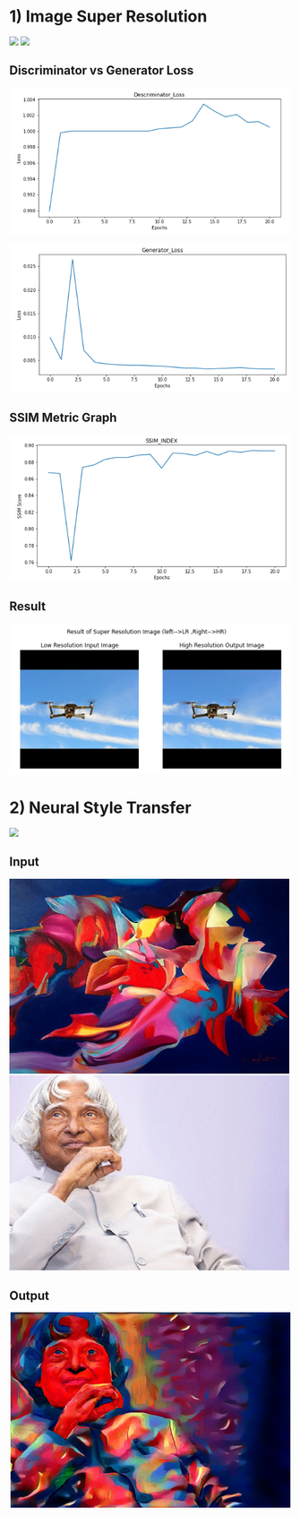 # 1) Image Super Resolution

[![](https://img.shields.io/badge/Website-green.svg)](http://svgs-eva4.s3-website.ap-south-1.amazonaws.com/srgan.html)
 [![](https://colab.research.google.com/assets/colab-badge.svg)](https://github.com/SVGS-EVA4/Phase2/blob/master/S8-Image_Super-Resolution_and_Neural_Style_Transfer/Image_SuperResolution/SRGAN.ipynb)

## Discriminator vs Generator Loss

![](https://raw.githubusercontent.com/SVGS-EVA4/Phase2/master/S8-Image_Super-Resolution_and_Neural_Style_Transfer/Image_SuperResolution/asset/discriminator_loss_graph.PNG)

![](https://raw.githubusercontent.com/SVGS-EVA4/Phase2/master/S8-Image_Super-Resolution_and_Neural_Style_Transfer/Image_SuperResolution/asset/gen_loss_graph.PNG)

## SSIM Metric Graph


![](https://raw.githubusercontent.com/SVGS-EVA4/Phase2/master/S8-Image_Super-Resolution_and_Neural_Style_Transfer/Image_SuperResolution/asset/ssim_index_graph.PNG)

## Result


![](https://raw.githubusercontent.com/SVGS-EVA4/Phase2/master/S8-Image_Super-Resolution_and_Neural_Style_Transfer/Image_SuperResolution/asset/res.PNG)


# 2) Neural Style Transfer


 [![](https://colab.research.google.com/assets/colab-badge.svg)](https://github.com/SVGS-EVA4/Phase2/blob/master/S8-Image_Super-Resolution_and_Neural_Style_Transfer/Neural_Style_Transfer/neural_style_transfer.ipynb)
<br/>

## Input 

<img src = "https://raw.githubusercontent.com/SVGS-EVA4/Phase2/master/S8-Image_Super-Resolution_and_Neural_Style_Transfer/Neural_Style_Transfer/asset/style.jpg" alt = 'style_image' width = '500'/>               <img src = "https://raw.githubusercontent.com/SVGS-EVA4/Phase2/master/S8-Image_Super-Resolution_and_Neural_Style_Transfer/Neural_Style_Transfer/asset/content.jpg" alt = "content_image" width = '500'/>

## Output
<p align = 'center'><img src = "https://raw.githubusercontent.com/SVGS-EVA4/Phase2/master/S8-Image_Super-Resolution_and_Neural_Style_Transfer/Neural_Style_Transfer/asset/style_transfer.png" alt = "content_image" width = '500'/></p>



